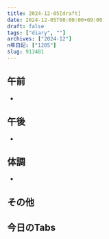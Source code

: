 ```yaml
---
title: 2024-12-05[draft]
date: 2024-12-05T00:00:00+09:00
draft: false
tags: ["diary", ""]
archives: ["2024-12"]
n年日記: ["1205"]
slug: 913481
---
```

## 午前
- 
## 午後
- 
## 体調
- 
## その他
## 今日のTabs